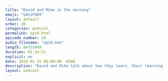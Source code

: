 ```yaml
---
title: "David and Mike in the morning"
emoji: "&#x1F9D9"
layout: default
order: 20
categories: podcast
permalink: ep19.html
episode_number: 20
audio_filename: "ep19.m4a"
length: 84755949
duration: 01:24:21
explicit: no
date: 2019-02-25 08:00:00 -0500
description: "David and Mike talk about how they learn, their learning philosophies, and how they think about tackling complex problems."
layout: podcast
---
```

